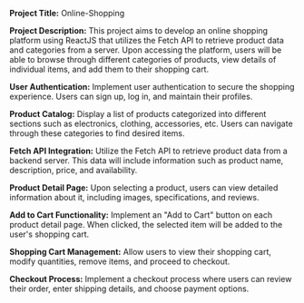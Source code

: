 
**Project Title:** Online-Shopping

**Project Description:**
This project aims to develop an online shopping platform using ReactJS that utilizes the Fetch API to retrieve product data and categories from a server. Upon accessing the platform, users will be able to browse through different categories of products, view details of individual items, and add them to their shopping cart.

**User Authentication:** Implement user authentication to secure the shopping experience. Users can sign up, log in, and maintain their profiles.

**Product Catalog:** Display a list of products categorized into different sections such as electronics, clothing, accessories, etc. Users can navigate through these categories to find desired items.

**Fetch API Integration:** Utilize the Fetch API to retrieve product data from a backend server. This data will include information such as product name, description, price, and availability.

**Product Detail Page:** Upon selecting a product, users can view detailed information about it, including images, specifications, and reviews.

**Add to Cart Functionality:** Implement an "Add to Cart" button on each product detail page. When clicked, the selected item will be added to the user's shopping cart.

**Shopping Cart Management:** Allow users to view their shopping cart, modify quantities, remove items, and proceed to checkout.

**Checkout Process:** Implement a checkout process where users can review their order, enter shipping details, and choose payment options.

